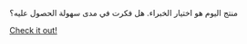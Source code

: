 منتج اليوم هو اختيار الخبراء. هل فكرت في مدى سهولة الحصول عليه؟

[Check it out!](https://www.facebook.com/share/17TW2PL6Tj/)